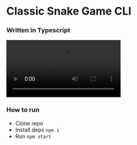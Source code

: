 # Classic Snake Game CLI

### Written in Typescript

![demo](https://user-images.githubusercontent.com/89997671/224462174-33a8ccdf-208a-4d9a-9561-a0573b67d3b9.mov)

### How to run

- Clone repo
- Install deps `npm i`
- Run `npm start`
